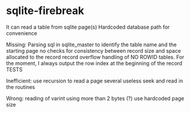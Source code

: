 # sqlite-firebreak

It can read a table from sqlite page(s)
Hardcoded database path for convenience

Missing:
Parsing sql in sqlite_master to identify the table name and the starting page
no checks for consistency between record size and space allocated to the record
record overflow
handling of NO ROWID tables. For the moment, I always output the row index at the beginning of the record
TESTS


Inefficient:
use recursion to read a page
several useless seek and read in the routines



Wrong:
reading of varint using more than 2 bytes (?)
use hardcoded page size